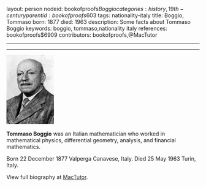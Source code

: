layout: person
nodeid: bookofproofs$Boggio
categories: history,19th-century
parentid: bookofproofs$603
tags: nationality-italy
title: Boggio, Tommaso
born: 1877
died: 1963
description: Some facts about Tommaso Boggio
keywords: boggio, tommaso,nationality italy
references: bookofproofs$6909
contributors: bookofproofs,@MacTutor

---


---

![Boggio.jpg](https://github.com/bookofproofs/bookofproofs.github.io/blob/main/_sources/_assets/images/portraits/Boggio.jpg?raw=true)

**Tommaso Boggio** was an Italian mathematician who worked in mathematical physics, differential geometry, analysis, and financial mathematics.

Born 22 December 1877 Valperga Canavese, Italy. Died 25 May 1963 Turin, Italy.


View full biography at [MacTutor](https://mathshistory.st-andrews.ac.uk/Biographies/Boggio/).